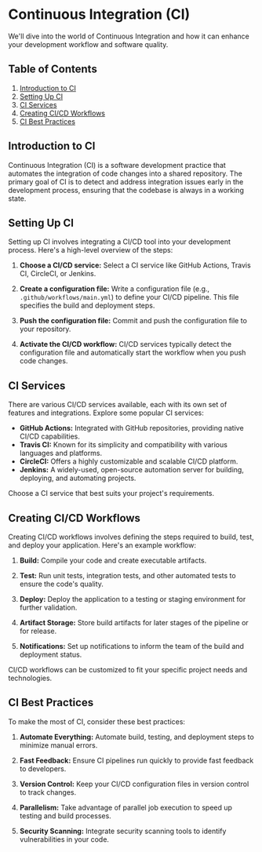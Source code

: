 # Continuous Integration (CI)

We'll dive into the world of Continuous Integration and how it can enhance your development workflow and software quality.

## Table of Contents

1. [Introduction to CI](#introduction-to-ci)
2. [Setting Up CI](#setting-up-ci)
3. [CI Services](#ci-services)
4. [Creating CI/CD Workflows](#creating-ci-cd-workflows)
5. [CI Best Practices](#ci-best-practices)

## Introduction to CI

Continuous Integration (CI) is a software development practice that automates the integration of code changes into a shared repository. The primary goal of CI is to detect and address integration issues early in the development process, ensuring that the codebase is always in a working state.

## Setting Up CI

Setting up CI involves integrating a CI/CD tool into your development process. Here's a high-level overview of the steps:

1. **Choose a CI/CD service:** Select a CI service like GitHub Actions, Travis CI, CircleCI, or Jenkins.

2. **Create a configuration file:** Write a configuration file (e.g., `.github/workflows/main.yml`) to define your CI/CD pipeline. This file specifies the build and deployment steps.

3. **Push the configuration file:** Commit and push the configuration file to your repository.

4. **Activate the CI/CD workflow:** CI/CD services typically detect the configuration file and automatically start the workflow when you push code changes.

## CI Services

There are various CI/CD services available, each with its own set of features and integrations. Explore some popular CI services:

- **GitHub Actions:** Integrated with GitHub repositories, providing native CI/CD capabilities.
- **Travis CI:** Known for its simplicity and compatibility with various languages and platforms.
- **CircleCI:** Offers a highly customizable and scalable CI/CD platform.
- **Jenkins:** A widely-used, open-source automation server for building, deploying, and automating projects.

Choose a CI service that best suits your project's requirements.

## Creating CI/CD Workflows

Creating CI/CD workflows involves defining the steps required to build, test, and deploy your application. Here's an example workflow:

1. **Build:** Compile your code and create executable artifacts.

2. **Test:** Run unit tests, integration tests, and other automated tests to ensure the code's quality.

3. **Deploy:** Deploy the application to a testing or staging environment for further validation.

4. **Artifact Storage:** Store build artifacts for later stages of the pipeline or for release.

5. **Notifications:** Set up notifications to inform the team of the build and deployment status.

CI/CD workflows can be customized to fit your specific project needs and technologies.

## CI Best Practices

To make the most of CI, consider these best practices:

1. **Automate Everything:** Automate build, testing, and deployment steps to minimize manual errors.

2. **Fast Feedback:** Ensure CI pipelines run quickly to provide fast feedback to developers.

3. **Version Control:** Keep your CI/CD configuration files in version control to track changes.

4. **Parallelism:** Take advantage of parallel job execution to speed up testing and build processes.

5. **Security Scanning:** Integrate security scanning tools to identify vulnerabilities in your code.
